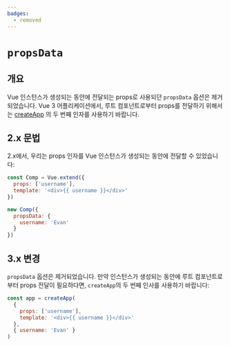 ```yaml
---
badges:
  - removed
---
```


# `propsData` <MigrationBadges :badges="$frontmatter.badges" />

## 개요
Vue 인스턴스가 생성되는 동안에 전달되는 props로 사용되던 `propsData` 옵션은 제거되었습니다. Vue 3 어플리케이션에서, 루트 컴포넌트로부터 props를 전달하기 위해서는 [createApp](/api/global-api.html#createapp) 의 두 번째 인자를 사용하기 바랍니다.

## 2.x 문법

2.x에서, 우리는 props 인자를 Vue 인스턴스가 생성되는 동안에 전달할 수 있었습니다:

```js
const Comp = Vue.extend({
  props: ['username'],
  template: '<div>{{ username }}</div>'
})

new Comp({
  propsData: {
    username: 'Evan'
  }
})
```

## 3.x 변경

`propsData` 옵션은 제거되었습니다. 만약 인스턴스가 생성되는 동안에 루트 컴포넌트로부터 props 전달이 필요하다면, `createApp`의 두 번째 인사를 사용하기 바랍니다:

```js
const app = createApp(
  {
    props: ['username'],
    template: '<div>{{ username }}</div>'
  },
  { username: 'Evan' }
)
```
